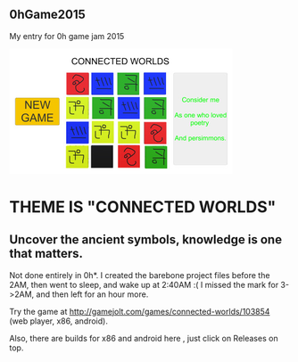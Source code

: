 ## 0hGame2015
My entry for 0h game jam 2015

![screenshot](https://raw.githubusercontent.com/SavaMinic/0hGame2015/master/build/screen.jpg "Screenshot")

# THEME IS "CONNECTED WORLDS"
## Uncover the ancient symbols, knowledge is one that matters.

Not done entirely in 0h*.
I created the barebone project files before the 2AM, then went to sleep, and wake up at 2:40AM :(
I missed the mark for 3->2AM, and then left for an hour more.

Try the game at http://gamejolt.com/games/connected-worlds/103854 (web player, x86, android).

Also, there are builds for x86 and android here , just click on Releases on top.
